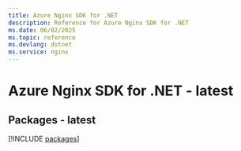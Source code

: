 ```yaml
---
title: Azure Nginx SDK for .NET
description: Reference for Azure Nginx SDK for .NET
ms.date: 06/02/2025
ms.topic: reference
ms.devlang: dotnet
ms.service: nginx
---
```

# Azure Nginx SDK for .NET - latest
## Packages - latest
[!INCLUDE [packages](nginx-index.md)]